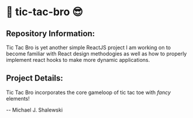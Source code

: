 # 👊 tic-tac-bro 😎

## Repository Information: 

Tic Tac Bro is yet another simple ReactJS project I am working on to become familiar with React design methodogies as well as how to properly implement react hooks to make more dynamic applications.

## Project Details: 

Tic Tac Bro incorporates the core gameloop of tic tac toe with *fancy* elements!

-- Michael J. Shalewski
